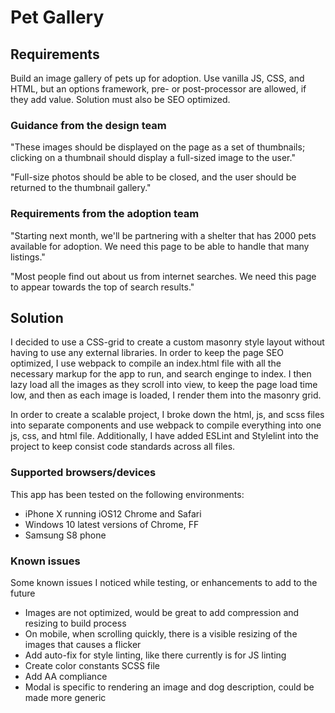 # Pet Gallery 

## Requirements

Build an image gallery of pets up for adoption. Use vanilla JS, CSS, and HTML, but an options framework, pre- or post-processor are allowed, if they add value. Solution must also be SEO optimized. 

### Guidance from the design team

"These images should be displayed on the page as a set of thumbnails; clicking on a thumbnail should display a full-sized image to the user."

"Full-size photos should be able to be closed, and the user should be returned to the thumbnail gallery."

### Requirements from the adoption team

"Starting next month, we'll be partnering with a shelter that has 2000 pets available for adoption. We need this page to be able to handle that many listings."

"Most people find out about us from internet searches. We need this page to appear towards the top of search results."

## Solution
I decided to use a CSS-grid to create a custom masonry style layout without having to use any external libraries. In order to keep the page SEO optimized, I use webpack to compile an index.html file with all the necessary markup for the app to run, and search enginge to index. 
I then lazy load all the images as they scroll into view, to keep the page load time low, and then as each image is loaded, I render them into the masonry grid. 

In order to create a scalable project, I broke down the html, js, and scss files into separate components and use webpack to compile everything into one js, css, and html file. Additionally, I have added ESLint and Stylelint into the project to keep consist code standards across all files.

### Supported browsers/devices
This app has been tested on the following environments:
- iPhone X running iOS12 Chrome and Safari
- Windows 10 latest versions of Chrome, FF
- Samsung S8 phone

### Known issues
Some known issues I noticed while testing, or enhancements to add to the future
- Images are not optimized, would be great to add compression and resizing to build process
- On mobile, when scrolling quickly, there is a visible resizing of the images that causes a flicker
- Add auto-fix for style linting, like there currently is for JS linting
- Create color constants SCSS file 
- Add AA compliance
- Modal is specific to rendering an image and dog description, could be made more generic



